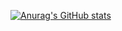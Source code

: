 [![Anurag's GitHub stats](https://github-readme-stats.vercel.app/api?username=leoshenhh&count_private=true&show_icons=true&theme=synthwave)](https://github.com/anuraghazra/github-readme-stats)

<!--
**leoshenhh/leoshenhh** is a ✨ _special_ ✨ repository because its `README.md` (this file) appears on your GitHub profile.

Here are some ideas to get you started:

- 🔭 I’m currently working on ...
- 🌱 I’m currently learning ...
- 👯 I’m looking to collaborate on ...
- 🤔 I’m looking for help with ...
- 💬 Ask me about ...
- 📫 How to reach me: ...
- 😄 Pronouns: ...
- ⚡ Fun fact: ...
-->



